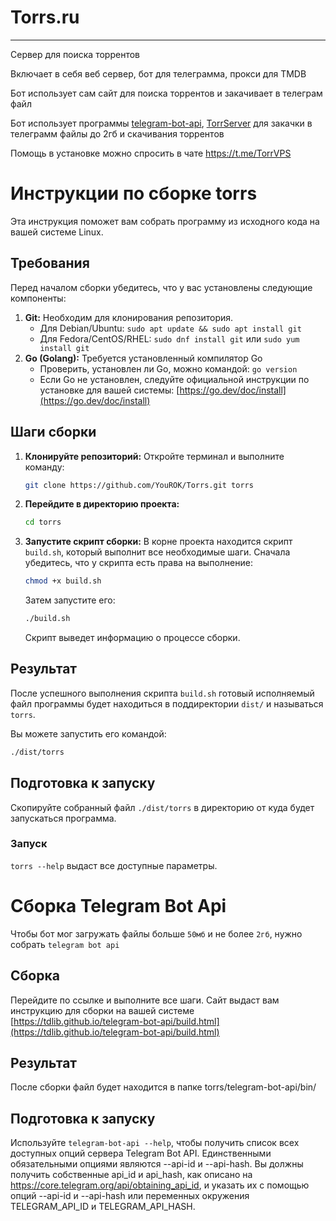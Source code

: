 # Torrs.ru

---

Сервер для поиска торрентов

Включает в себя веб сервер, бот для телеграмма, прокси для TMDB

Бот использует сам сайт для поиска торрентов и закачивает в телеграм файл

Бот использует программы [telegram-bot-api](https://github.com/tdlib/telegram-bot-api?tab=readme-ov-file), [TorrServer](https://github.com/YouROK/TorrServer)
для закачки в телеграмм файлы до 2гб и скачивания торрентов

Помощь в установке можно спросить в чате https://t.me/TorrVPS 

# Инструкции по сборке torrs

Эта инструкция поможет вам собрать программу из исходного кода на вашей системе Linux.

## Требования

Перед началом сборки убедитесь, что у вас установлены следующие компоненты:

1.  **Git:** Необходим для клонирования репозитория.
    * Для Debian/Ubuntu: `sudo apt update && sudo apt install git`
    * Для Fedora/CentOS/RHEL: `sudo dnf install git` или `sudo yum install git`
2.  **Go (Golang):** Требуется установленный компилятор Go
    * Проверить, установлен ли Go, можно командой: `go version`
    * Если Go не установлен, следуйте официальной инструкции по установке для вашей системы: [https://go.dev/doc/install](https://go.dev/doc/install)

## Шаги сборки

1.  **Клонируйте репозиторий:**
    Откройте терминал и выполните команду:
    ```bash
    git clone https://github.com/YouROK/Torrs.git torrs
    ```
    
2.  **Перейдите в директорию проекта:**
    ```bash
    cd torrs
    ```

3.  **Запустите скрипт сборки:**
    В корне проекта находится скрипт `build.sh`, который выполнит все необходимые шаги.
    Сначала убедитесь, что у скрипта есть права на выполнение:
    ```bash
    chmod +x build.sh
    ```
    Затем запустите его:
    ```bash
    ./build.sh
    ```
    Скрипт выведет информацию о процессе сборки.

## Результат

После успешного выполнения скрипта `build.sh` готовый исполняемый файл программы будет находиться в поддиректории `dist/` и называться `torrs`.

Вы можете запустить его командой:
```bash
./dist/torrs
```

## Подготовка к запуску

Скопируйте собранный файл `./dist/torrs` в директорию от куда будет запускаться программа.

### Запуск

`torrs --help` выдаст все доступные параметры.

# Сборка Telegram Bot Api
Чтобы бот мог загружать файлы больше `50мб` и не более `2гб`, нужно собрать `telegram bot api`

## Сборка
Перейдите по ссылке и выполните все шаги. Сайт выдаст вам инструкцию для сборки на вашей системе
[https://tdlib.github.io/telegram-bot-api/build.html](https://tdlib.github.io/telegram-bot-api/build.html)

## Результат
После сборки файл будет находится в папке torrs/telegram-bot-api/bin/

## Подготовка к запуску
Используйте `telegram-bot-api --help`, чтобы получить список всех доступных опций сервера Telegram Bot API.
Единственными обязательными опциями являются --api-id и --api-hash. Вы должны получить собственные api_id и api_hash, как описано на https://core.telegram.org/api/obtaining_api_id, и указать их с помощью опций --api-id и --api-hash или переменных окружения TELEGRAM_API_ID и TELEGRAM_API_HASH.
